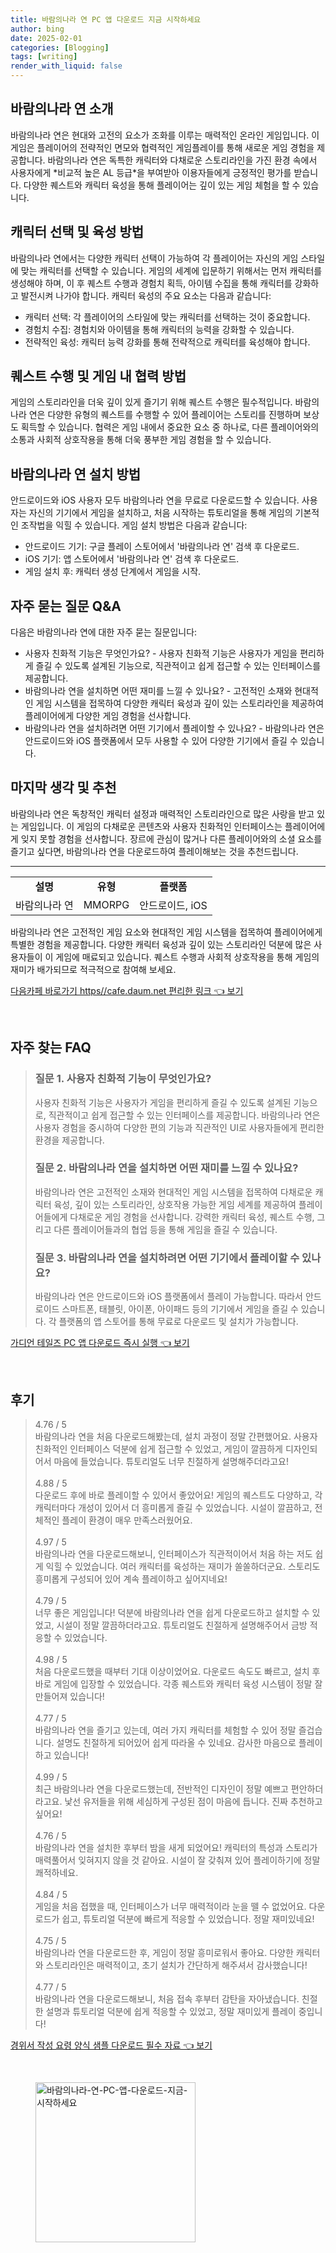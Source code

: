 ```yaml
---
title: 바람의나라 연 PC 앱 다운로드 지금 시작하세요
author: bing
date: 2025-02-01
categories: [Blogging]
tags: [writing]
render_with_liquid: false
---
```



<h2 id='바람의나라-연-소개'>바람의나라 연 소개</h2>

<p>바람의나라 연은 현대와 고전의 요소가 조화를 이루는 매력적인 온라인 게임입니다. 이 게임은 플레이어의 전략적인 면모와 협력적인 게임플레이를 통해 새로운 게임 경험을 제공합니다. 바람의나라 연은 독특한 캐릭터와 다채로운 스토리라인을 가진 환경 속에서 사용자에게 *비교적 높은 AL 등급*을 부여받아 이용자들에게 긍정적인 평가를 받습니다. 다양한 퀘스트와 캐릭터 육성을 통해 플레이어는 깊이 있는 게임 체험을 할 수 있습니다.</p>

<h2 id='캐릭터-선택-및-육성'>캐릭터 선택 및 육성 방법</h2>

<p>바람의나라 연에서는 다양한 캐릭터 선택이 가능하여 각 플레이어는 자신의 게임 스타일에 맞는 캐릭터를 선택할 수 있습니다. 게임의 세계에 입문하기 위해서는 먼저 캐릭터를 생성해야 하며, 이 후 퀘스트 수행과 경험치 획득, 아이템 수집을 통해 캐릭터를 강화하고 발전시켜 나가야 합니다. 캐릭터 육성의 주요 요소는 다음과 같습니다:</p>

<ul>
    <li>캐릭터 선택: 각 플레이어의 스타일에 맞는 캐릭터를 선택하는 것이 중요합니다.</li>
    <li>경험치 수집: 경험치와 아이템을 통해 캐릭터의 능력을 강화할 수 있습니다.</li>
    <li>전략적인 육성: 캐릭터 능력 강화를 통해 전략적으로 캐릭터를 육성해야 합니다.</li>
</ul>

<h2 id='퀘스트-수행-및-협력-방법'>퀘스트 수행 및 게임 내 협력 방법</h2>

<p>게임의 스토리라인을 더욱 깊이 있게 즐기기 위해 퀘스트 수행은 필수적입니다. 바람의나라 연은 다양한 유형의 퀘스트를 수행할 수 있어 플레이어는 스토리를 진행하며 보상도 획득할 수 있습니다. 협력은 게임 내에서 중요한 요소 중 하나로, 다른 플레이어와의 소통과 사회적 상호작용을 통해 더욱 풍부한 게임 경험을 할 수 있습니다.</p>

<h2 id='바람의나라-연-설치-방법'>바람의나라 연 설치 방법</h2>

<p>안드로이드와 iOS 사용자 모두 바람의나라 연을 무료로 다운로드할 수 있습니다. 사용자는 자신의 기기에서 게임을 설치하고, 처음 시작하는 튜토리얼을 통해 게임의 기본적인 조작법을 익힐 수 있습니다. 게임 설치 방법은 다음과 같습니다:</p>

<ul>
    <li>안드로이드 기기: 구글 플레이 스토어에서 '바람의나라 연' 검색 후 다운로드.</li>
    <li>iOS 기기: 앱 스토어에서 '바람의나라 연' 검색 후 다운로드.</li>
    <li>게임 설치 후: 캐릭터 생성 단계에서 게임을 시작.</li>
</ul>

<h2 id='자주-묻는-질문'>자주 묻는 질문 Q&A</h2>

<p>다음은 바람의나라 연에 대한 자주 묻는 질문입니다:</p>

<ul>
    <li>사용자 친화적 기능은 무엇인가요?  
    - 사용자 친화적 기능은 사용자가 게임을 편리하게 즐길 수 있도록 설계된 기능으로, 직관적이고 쉽게 접근할 수 있는 인터페이스를 제공합니다.</li>
    <li>바람의나라 연을 설치하면 어떤 재미를 느낄 수 있나요?  
    - 고전적인 소재와 현대적인 게임 시스템을 접목하여 다양한 캐릭터 육성과 깊이 있는 스토리라인을 제공하여 플레이어에게 다양한 게임 경험을 선사합니다.</li>
    <li>바람의나라 연을 설치하려면 어떤 기기에서 플레이할 수 있나요?  
    - 바람의나라 연은 안드로이드와 iOS 플랫폼에서 모두 사용할 수 있어 다양한 기기에서 즐길 수 있습니다.</li>
</ul>

<h2 id='마지막-생각-및-추천'>마지막 생각 및 추천</h2>

<p>바람의나라 연은 독창적인 캐릭터 설정과 매력적인 스토리라인으로 많은 사랑을 받고 있는 게임입니다. 이 게임의 다채로운 콘텐츠와 사용자 친화적인 인터페이스는 플레이어에게 잊지 못할 경험을 선사합니다. 장르에 관심이 많거나 다른 플레이어와의 소셜 요소를 즐기고 싶다면, 바람의나라 연을 다운로드하여 플레이해보는 것을 추천드립니다.</p>

<hr />

<table>
    <tr>
        <td style="text-align: center; height: 17px;"><b>설명</b></td>
        <td style="text-align: center; height: 17px;"><b>유형</b></td>
        <td style="text-align: center; height: 17px;"><b>플랫폼</b></td>
    </tr>
    <tr>
        <td>바람의나라 연</td>
        <td>MMORPG</td>
        <td>안드로이드, iOS</td>
    </tr>
</table>

<p>바람의나라 연은 고전적인 게임 요소와 현대적인 게임 시스템을 접목하여 플레이어에게 특별한 경험을 제공합니다. 다양한 캐릭터 육성과 깊이 있는 스토리라인 덕분에 많은 사용자들이 이 게임에 매료되고 있습니다. 퀘스트 수행과 사회적 상호작용을 통해 게임의 재미가 배가되므로 적극적으로 참여해 보세요.</p>


<p><a class="click-button" title="다음카페 바로가기 https//cafe.daum.net 편리한 링크" href="https://afficreate.github.io/posts/%EB%8B%A4%EC%9D%8C%EC%B9%B4%ED%8E%98-%EB%B0%94%EB%A1%9C%EA%B0%80%EA%B8%B0-httpscafe.daum.net-%ED%8E%B8%EB%A6%AC%ED%95%9C-%EB%A7%81%ED%81%AC/" rel="dofollow">다음카페 바로가기 https//cafe.daum.net 편리한 링크 👈 보기</a></p><br>
<h2 id='자주_찾는_FAQ'>자주 찾는 FAQ</h2>
<div itemscope="" itemtype="https://schema.org/FAQPage"> 
<blockquote> 
<div itemscope="" itemprop="mainEntity" itemtype="https://schema.org/Question"> 
<h3 itemprop="name">질문 1. 사용자 친화적 기능이 무엇인가요?</h3> 
<div itemscope="" itemprop="acceptedAnswer" itemtype="https://schema.org/Answer"> 
<span itemprop="text"> 
<p>사용자 친화적 기능은 사용자가 게임을 편리하게 즐길 수 있도록 설계된 기능으로, 직관적이고 쉽게 접근할 수 있는 인터페이스를 제공합니다. 바람의나라 연은 사용자 경험을 중시하여 다양한 편의 기능과 직관적인 UI로 사용자들에게 편리한 환경을 제공합니다.</p> 
</span> 
</div> 
</div> 
<div itemscope="" itemprop="mainEntity" itemtype="https://schema.org/Question"> 
<h3 itemprop="name">질문 2. 바람의나라 연을 설치하면 어떤 재미를 느낄 수 있나요?</h3> 
<div itemscope="" itemprop="acceptedAnswer" itemtype="https://schema.org/Answer"> 
<span itemprop="text"> 
<p>바람의나라 연은 고전적인 소재와 현대적인 게임 시스템을 접목하여 다채로운 캐릭터 육성, 깊이 있는 스토리라인, 상호작용 가능한 게임 세계를 제공하여 플레이어들에게 다채로운 게임 경험을 선사합니다. 강력한 캐릭터 육성, 퀘스트 수행, 그리고 다른 플레이어들과의 협업 등을 통해 게임을 즐길 수 있습니다.</p> 
</span> 
</div> 
</div> 
<div itemscope="" itemprop="mainEntity" itemtype="https://schema.org/Question"> 
<h3 itemprop="name">질문 3. 바람의나라 연을 설치하려면 어떤 기기에서 플레이할 수 있나요?</h3> 
<div itemscope="" itemprop="acceptedAnswer" itemtype="https://schema.org/Answer"> 
<span itemprop="text"> 
<p>바람의나라 연은 안드로이드와 iOS 플랫폼에서 플레이 가능합니다. 따라서 안드로이드 스마트폰, 태블릿, 아이폰, 아이패드 등의 기기에서 게임을 즐길 수 있습니다. 각 플랫폼의 앱 스토어를 통해 무료로 다운로드 및 설치가 가능합니다.</p> 
</span> 
</div> 
</div> 
</blockquote> 
</div>
<p><a class="click-button" title="가디언 테일즈 PC 앱 다운로드 즉시 실행" href="https://afficreate.github.io/posts/%EA%B0%80%EB%94%94%EC%96%B8-%ED%85%8C%EC%9D%BC%EC%A6%88-PC-%EC%95%B1-%EB%8B%A4%EC%9A%B4%EB%A1%9C%EB%93%9C-%EC%A6%89%EC%8B%9C-%EC%8B%A4%ED%96%89/" rel="dofollow">가디언 테일즈 PC 앱 다운로드 즉시 실행 👈 보기</a></p><br>
<h2 id='후기'>후기</h2>
<div itemscope itemtype="https://schema.org/Product">
  <blockquote>
  <div itemprop="review" itemscope itemtype="https://schema.org/Review">
      <div itemprop="reviewRating" itemscope itemtype="https://schema.org/Rating"> <span itemprop="ratingValue">4.76</span> / <span itemprop="bestRating">5</span> </div>
      <span itemprop="reviewBody">바람의나라 연을 처음 다운로드해봤는데, 설치 과정이 정말 간편했어요. 사용자 친화적인 인터페이스 덕분에 쉽게 접근할 수 있었고, 게임이 깔끔하게 디자인되어서 마음에 들었습니다. 튜토리얼도 너무 친절하게 설명해주더라고요!</span>
  </div>
  <br>
  <div itemprop="review" itemscope itemtype="https://schema.org/Review">
      <div itemprop="reviewRating" itemscope itemtype="https://schema.org/Rating"> <span itemprop="ratingValue">4.88</span> / <span itemprop="bestRating">5</span> </div>
      <span itemprop="reviewBody">다운로드 후에 바로 플레이할 수 있어서 좋았어요! 게임의 퀘스트도 다양하고, 각 캐릭터마다 개성이 있어서 더 흥미롭게 즐길 수 있었습니다. 시설이 깔끔하고, 전체적인 플레이 환경이 매우 만족스러웠어요.</span>
  </div>
  <br>
  <div itemprop="review" itemscope itemtype="https://schema.org/Review">
      <div itemprop="reviewRating" itemscope itemtype="https://schema.org/Rating"> <span itemprop="ratingValue">4.97</span> / <span itemprop="bestRating">5</span> </div>
      <span itemprop="reviewBody">바람의나라 연을 다운로드해보니, 인터페이스가 직관적이어서 처음 하는 저도 쉽게 익힐 수 있었습니다. 여러 캐릭터를 육성하는 재미가 쏠쏠하더군요. 스토리도 흥미롭게 구성되어 있어 계속 플레이하고 싶어지네요!</span>
  </div>
  <br>
  <div itemprop="review" itemscope itemtype="https://schema.org/Review">
      <div itemprop="reviewRating" itemscope itemtype="https://schema.org/Rating"> <span itemprop="ratingValue">4.79</span> / <span itemprop="bestRating">5</span> </div>
      <span itemprop="reviewBody">너무 좋은 게임입니다! 덕분에 바람의나라 연을 쉽게 다운로드하고 설치할 수 있었고, 시설이 정말 깔끔하더라고요. 튜토리얼도 친절하게 설명해주어서 금방 적응할 수 있었습니다.</span>
  </div>
  <br>
  <div itemprop="review" itemscope itemtype="https://schema.org/Review">
      <div itemprop="reviewRating" itemscope itemtype="https://schema.org/Rating"> <span itemprop="ratingValue">4.98</span> / <span itemprop="bestRating">5</span> </div>
      <span itemprop="reviewBody">처음 다운로드했을 때부터 기대 이상이었어요. 다운로드 속도도 빠르고, 설치 후 바로 게임에 입장할 수 있었습니다. 각종 퀘스트와 캐릭터 육성 시스템이 정말 잘 만들어져 있습니다!</span>
  </div>
  <br>
  <div itemprop="review" itemscope itemtype="https://schema.org/Review">
      <div itemprop="reviewRating" itemscope itemtype="https://schema.org/Rating"> <span itemprop="ratingValue">4.77</span> / <span itemprop="bestRating">5</span> </div>
      <span itemprop="reviewBody">바람의나라 연을 즐기고 있는데, 여러 가지 캐릭터를 체험할 수 있어 정말 즐겁습니다. 설명도 친절하게 되어있어 쉽게 따라올 수 있네요. 감사한 마음으로 플레이하고 있습니다!</span>
  </div>
  <br>
  <div itemprop="review" itemscope itemtype="https://schema.org/Review">
      <div itemprop="reviewRating" itemscope itemtype="https://schema.org/Rating"> <span itemprop="ratingValue">4.99</span> / <span itemprop="bestRating">5</span> </div>
      <span itemprop="reviewBody">최근 바람의나라 연을 다운로드했는데, 전반적인 디자인이 정말 예쁘고 편안하더라고요. 낯선 유저들을 위해 세심하게 구성된 점이 마음에 듭니다. 진짜 추천하고 싶어요!</span>
  </div>
  <br>
  <div itemprop="review" itemscope itemtype="https://schema.org/Review">
      <div itemprop="reviewRating" itemscope itemtype="https://schema.org/Rating"> <span itemprop="ratingValue">4.76</span> / <span itemprop="bestRating">5</span> </div>
      <span itemprop="reviewBody">바람의나라 연을 설치한 후부터 밤을 새게 되었어요! 캐릭터의 특성과 스토리가 매력풀어서 잊혀지지 않을 것 같아요. 시설이 잘 갖춰져 있어 플레이하기에 정말 쾌적하네요.</span>
  </div>
  <br>
  <div itemprop="review" itemscope itemtype="https://schema.org/Review">
      <div itemprop="reviewRating" itemscope itemtype="https://schema.org/Rating"> <span itemprop="ratingValue">4.84</span> / <span itemprop="bestRating">5</span> </div>
      <span itemprop="reviewBody">게임을 처음 접했을 때, 인터페이스가 너무 매력적이라 눈을 뗄 수 없었어요. 다운로드가 쉽고, 튜토리얼 덕분에 빠르게 적응할 수 있었습니다. 정말 재미있네요!</span>
  </div>
  <br>
  <div itemprop="review" itemscope itemtype="https://schema.org/Review">
      <div itemprop="reviewRating" itemscope itemtype="https://schema.org/Rating"> <span itemprop="ratingValue">4.75</span> / <span itemprop="bestRating">5</span> </div>
      <span itemprop="reviewBody">바람의나라 연을 다운로드한 후, 게임이 정말 흥미로워서 좋아요. 다양한 캐릭터와 스토리라인은 매력적이고, 초기 설치가 간단하게 해주셔서 감사했습니다!</span>
  </div>
  <br>
  <div itemprop="review" itemscope itemtype="https://schema.org/Review">
      <div itemprop="reviewRating" itemscope itemtype="https://schema.org/Rating"> <span itemprop="ratingValue">4.77</span> / <span itemprop="bestRating">5</span> </div>
      <span itemprop="reviewBody">바람의나라 연을 다운로드해보니, 처음 접속 후부터 감탄을 자아냈습니다. 친절한 설명과 튜토리얼 덕분에 쉽게 적응할 수 있었고, 정말 재미있게 플레이 중입니다!</span>
  </div>
  </blockquote>
</div>
<p><a class="click-button" title="경위서 작성 요령 양식 샘플 다운로드 필수 자료" href="https://afficreate.github.io/posts/%EA%B2%BD%EC%9C%84%EC%84%9C-%EC%9E%91%EC%84%B1-%EC%9A%94%EB%A0%B9-%EC%96%91%EC%8B%9D-%EC%83%98%ED%94%8C-%EB%8B%A4%EC%9A%B4%EB%A1%9C%EB%93%9C-%ED%95%84%EC%88%98-%EC%9E%90%EB%A3%8C/" rel="dofollow">경위서 작성 요령 양식 샘플 다운로드 필수 자료 👈 보기</a></p><br>
<figure class="image"><img src="https://afficreate.github.io/assets/img/thumbnail/바람의나라-연-PC-앱-다운로드-지금-시작하세요.webp" alt="바람의나라-연-PC-앱-다운로드-지금-시작하세요" width="256" height="256"></figure>